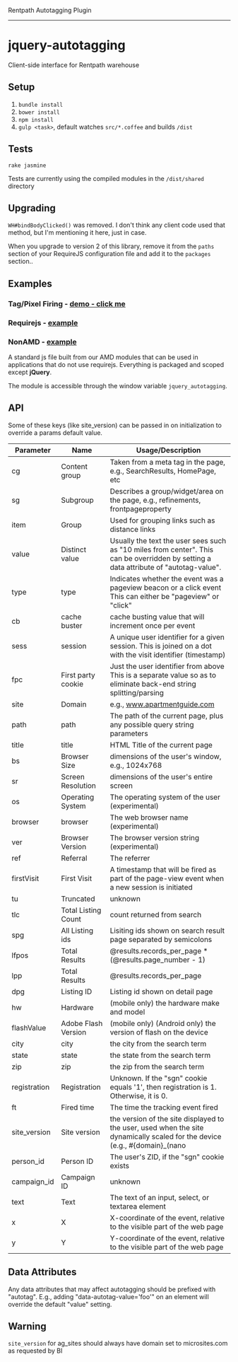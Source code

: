 Rentpath Autotagging Plugin
___________________________
# jquery-autotagging
Client-side interface for Rentpath warehouse

## Setup

1. `bundle install`
2. `bower install`
3. `npm install`
4. `gulp <task>`, default watches `src/*.coffee` and builds `/dist`


## Tests

`rake jasmine`

Tests are currently using the compiled modules in the `/dist/shared` directory

## Upgrading

`WH#bindBodyClicked()` was removed. I don't think any client code used that method, but I'm mentioning it here, just in case.

When you upgrade to version 2 of this library, remove it from the `paths` section of your RequireJS configuration file and add it to the `packages` section..


## Examples

### Tag/Pixel Firing - [demo - click me](http://wh.consumersource.com/wtd.gif?site=www.qa.apartmentguide.com&site_version=www.qa.apartmentguide.com_kilo&cg=home&path=%2F&ft=4040.750000043772&type=pageview&cb=0&sess=1401052257136.1408034329918&fpc=1401052257136&title=Apartments%20for%20Rent%20-%20Your%20Trusted%20Apartment%20Finder%20Tool%20at%20ApartmentGuide.com&bs=960x679&sr=1101x1713&os=Mac&browser=Chrome&ver=36&ref=&registration=0&person_id=JWDykWnpFFPs4HDP7JPY36w9Xip&ad_sense_channel=1747283222&zutron=%5Bobject%20Object%5D&refinements=%5Bobject%20Object%5D&search_criteria=%5Bobject%20Object%5D&site_optimization=%5Bobject%20Object%5D&listingMediaCache=%5Bobject%20Object%5D&user_id=JWDykWnpFFPs4HDP7JPY36w9Xip)

### Requirejs - [example](examples/index.html)

### NonAMD - [example](examples/non_amd.html)
A standard js file built from our AMD modules that can be used in applications that do not use requirejs.
Everything is packaged and scoped except **jQuery**.

The module is accessible through the window variable `jquery_autotagging`.


## API

Some of these keys (like site_version) can be passed in on initialization to override a params default value.

| Parameter     | Name                | Usage/Description                                                                                                                     |
| ------------- | ------------------- | ------------------------------------------------------------------------------------------------------------------------------------- |
| cg            | Content group       | Taken from a meta tag in the page, e.g., SearchResults, HomePage, etc                                                                 |
| sg            | Subgroup            | Describes a group/widget/area on the page, e.g., refinements, frontpageproperty                                                       |
| item          | Group               | Used for grouping links such as distance links                                                                                        |
| value         | Distinct value      | Usually the text the user sees such as "10 miles from center". This can be overridden by setting a data attribute of "autotag-value". |
| type          | type                | Indicates whether the event was a pageview beacon or a click event This can either be "pageview" or "click"                           |
| cb            | cache buster        | cache busting value that will increment once per event                                                                                |
| sess          | session             | A unique user identifier for a given session. This is joined on a dot with the visit identifier (timestamp)                           |
| fpc           | First party cookie  | Just the user identifier from above This is a separate value so as to eliminate back-end string splitting/parsing                     |
| site          | Domain              | e.g., www.apartmentguide.com                                                                                                          |
| path          | path                | The path of the current page, plus any possible query string parameters                                                               |
| title         | title               | HTML Title of the current page                                                                                                        |
| bs            | Browser Size        | dimensions of the user's window, e.g., 1024x768                                                                                       |
| sr            | Screen Resolution   | dimensions of the user's entire screen                                                                                                |
| os            | Operating System    | The operating system of the user (experimental)                                                                                       |
| browser       | browser             | The web browser name (experimental)                                                                                                   |
| ver           | Browser Version     | The browser version string (experimental)                                                                                             |
| ref           | Referral            | The referrer                                                                                                                          |
| firstVisit    | First Visit         | A timestamp that will be fired as part of the page-view event when a new session is initiated                                         |
| tu            | Truncated           | unknown                                                                                                                               |
| tlc           | Total Listing Count | count returned from search                                                                                                            |
| spg           | All Listing ids     | Lisiting ids shown on search result page separated by semicolons                                                                      |
| lfpos         | Total Results       | @results.records_per_page * (@results.page_number - 1)                                                                                |
| lpp           | Total Results       | @results.records_per_page                                                                                                             |
| dpg           | Listing ID          | Listing id shown on detail page                                                                                                       |
| hw            | Hardware            | (mobile only) the hardware make and model                                                                                             |
| flashValue    | Adobe Flash Version | (mobile only) (Android only) the version of flash on the device                                                                       |
| city          | city                | the city from the search term                                                                                                         |
| state         | state               | the state from the search term                                                                                                        |
| zip           | zip                 | the zip from the search term                                                                                                          |
| registration  | Registration        | Unknown. If the "sgn" cookie equals '1', then registration is 1. Otherwise, it is 0.                                                  |
| ft            | Fired time          | The time the tracking event fired                                                                                                     |
| site_version  | Site version        | the version of the site displayed to the user, used when the site dynamically scaled for the device (e.g., #{domain}_(nano|deca|kilo) |
| person_id     | Person ID           | The user's ZID, if the "sgn" cookie exists                                                                                            |
| campaign_id   | Campaign ID         | unknown                                                                                                                               |
| text          | Text                | The text of an input, select, or textarea element                                                                                     |
| x             | X                   | X-coordinate of the event, relative to the visible part of the web page                                                               |
| y             | Y                   | Y-coordinate of the event, relative to the visible part of the web page                                                               |


## Data Attributes

Any data attributes that may affect autotagging should be prefixed with "autotag". E.g., adding "data-autotag-value='foo'" on an element will override the default "value" setting.

## Warning
`site_version` for ag_sites should always have domain set to microsites.com as requested by BI
